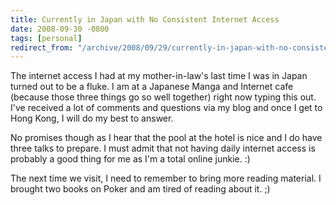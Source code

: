 ```yaml
---
title: Currently in Japan with No Consistent Internet Access
date: 2008-09-30 -0800
tags: [personal]
redirect_from: "/archive/2008/09/29/currently-in-japan-with-no-consistent-internet-access.aspx/"
---
```


The internet access I had at my mother-in-law's last time I was in Japan
turned out to be a fluke. I am at a Japanese Manga and Internet cafe
(because those three things go so well together) right now typing this
out. I've received a lot of comments and questions via my blog and once
I get to Hong Kong, I will do my best to answer.

No promises though as I hear that the pool at the hotel is nice and I do
have three talks to prepare. I must admit that not having daily internet
access is probably a good thing for me as I'm a total online junkie. :)

The next time we visit, I need to remember to bring more reading
material. I brought two books on Poker and am tired of reading about it.
;)

